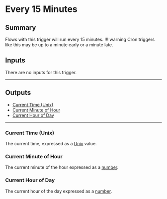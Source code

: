 # Every 15 Minutes
## Summary
Flows with this trigger will run every 15 minutes.
!!! warning
    Cron triggers like this may be up to a minute early or a minute late.

## Inputs
There are no inputs for this trigger.
___
## Outputs
- [Current Time (Unix)](#current-time-unix)
- [Current Minute of Hour](#current-minute-of-hour)
- [Current Hour of Day](#current-hour-of-day)
___
### Current Time (Unix)
The current time, expressed as a [Unix](/inventor-reference/types/number/formats/unix/) value.

### Current Minute of Hour
The current minute of the hour expressed as a [number](/inventor-reference/types/number).

### Current Hour of Day
The current hour of the day expressed as a [number](/inventor-reference/types/number).